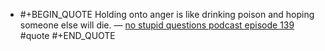 - #+BEGIN_QUOTE
  Holding onto anger is like drinking poison and hoping someone else will die. — [no stupid questions podcast episode 139](https://freakonomics.com/podcast/why-do-we-get-angry/) #quote
  #+END_QUOTE